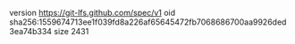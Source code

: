 version https://git-lfs.github.com/spec/v1
oid sha256:1559674713ee1f039fd8a226af65645472fb7068686700aa9926ded3ea74b334
size 2431
